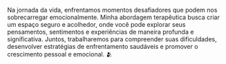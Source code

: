 Na jornada da vida, enfrentamos momentos desafiadores que podem nos sobrecarregar emocionalmente. Minha abordagem terapêutica busca criar um espaço seguro e acolhedor, onde você pode explorar seus pensamentos, sentimentos e experiências de maneira profunda e significativa. Juntos, trabalharemos para compreender suas dificuldades, desenvolver estratégias de enfrentamento saudáveis e promover o crescimento pessoal e emocional. 🫂